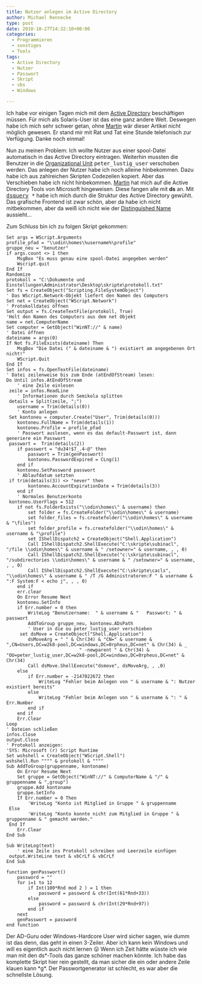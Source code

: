 ```yaml
---
title: Nutzer anlegen im Active Directory
author: Michael Rennecke
type: post
date: 2010-10-27T14:32:10+00:00
categories:
  - Programmieren
  - sonstiges
  - Tools
tags:
  - Active Directory
  - Nutzer
  - Passwort
  - Skript
  - vbs
  - Windows

---
```

Ich habe vor einigen Tagen mich mit dem [Active Directory][1] beschäftigen müssen. Für mich als Solaris-User ist das eine ganz andere Welt. Deswegen habe ich mich sehr schwer getan, ohne [Martin][2] wär dieser Artikel nicht möglich gewesen. Er stand mir mit Rat und Tat eine Stunde telefonisch zur Verfügung. Danke noch einmal!

Nun zu meinen Problem: Ich wollte Nutzer aus einer spool-Datei automatisch in das Active Directory eintragen. Weiterhin mussten die Benutzer in die [Organizational Unit][3] <tt>peter_lustig_user</tt> verschoben werden. Das anlegen der Nutzer habe ich noch alleine hinbekommen. Dazu habe ich aus zahlreichen Skripten Codezeilen kopiert. Aber das Verschieben habe ich nicht hinbekommen. [Martin][2] hat mich auf die Active Directory Tools von Microsoft hingeweisen. Diese fangen alle mit **ds** an. Mit <tt><a href="http://ss64.com/nt/dsquery.html">dsquery</a> *</tt> habe ich mich durch die Struktur des Active Directory gewühlt. Das grafische Frontend ist zwar schön, aber da habe ich nicht mitbekommen, aber da weiß ich nicht wie der [Distinguished Name][4] aussieht&#8230;
  
Zum Schluss bin ich zu folgen Skript gekommen: 

```
Set args = WScript.Arguments
profile_pfad = "\\odin\homes\%username%\profile"
gruppe_neu = "benutzer"
if args.count <> 1 then
    MsgBox "Es muss genau eine spool-Datei angegeben werden"
    Wscript.quit
End If
Randomize
protokoll = "C:\Dokumente und Einstellungen\Administrator\Desktop\skripte\protokoll.txt"
Set fs = CreateObject("Scripting.FileSystemObject")
' Das WScript.Network-Objekt liefert den Namen des Computers
Set net = CreateObject("WScript.Network")
' Protokolldatei öffnen
Set output = fs.CreateTextFile(protokoll, True)
'Holt den Namen des Computers aus dem net Objekt
name = net.ComputerName
Set computer = GetObject("WinNT://" & name)
' Datei öffnen
dateiname = args(0)
If Not fs.FileExists(dateiname) Then
    MsgBox "Die Datei (" & dateiname & ") existiert am angegebenen Ort nicht!"
    WScript.Quit
End If
Set infos = fs.OpenTextFile(dateiname)
' Datei zeilenweise bis zum Ende (atEndOfStream) lesen:
Do Until infos.AtEndOfStream
    ' eine Zeile einlesen
 zeile = infos.ReadLine
    ' Informationen durch Semikola splitten
 details = Split(zeile, ";")
    username = Trim(details(0))
    ' Konto anlegen
 Set kontoneu = computer.Create("User", Trim(details(0)))
    kontoneu.FullName = Trim(details(1))
    kontoneu.Profile = profile_pfad
    ' Passwort auslesen, wenn es das default-Passwort ist, dann generiere ein Passwort
 passwort =  Trim(details(2))
    if passwort = "du34!$7_.4-@" then
        passwort = Trim(genPasswort)
        kontoneu.PasswordExpired = CLng(1)
    end if
    kontoneu.SetPassword passwort
    ' Ablaufdatum setzten
 if trim(details(3)) <> "never" then
        kontoneu.AccountExpirationDate = Trim(details(3))
    end if
    ' Normales Benutzerkonto
 kontoneu.UserFlags = 512
    if not fs.FolderExists("\\odin\homes\" & username) then
        set folder = fs.CreateFolder("\\odin\homes\" & username)
        set folder_files = fs.createfolder("\\odin\homes\" & username & "\files")
        set folder_profile = fs.createfolder("\\odin\homes\" & username & "\profile")
        set IShellDispatch2 = CreateObject("Shell.Application")
        Call IShellDispatch2.ShellExecute("C:\skripte\subinacl", "/file \\odin\homes\" & username & " /setowner=" & username, , , 0)
        Call IShellDispatch2.ShellExecute("c:\skripte\subinacl", "/subdirectories \\odin\homes\" & username & " /setowner=" & username, , , 0)
        Call IShellDispatch2.ShellExecute("C:\skripte\cacls", "\\odin\homes\" & username & " /T /G Administratoren:F " & username & ":F System:F < echo j", , , 0)
    end if
    err.clear
    On Error Resume Next
    kontoneu.SetInfo
    if Err.number = 0 then
        WriteLog "Benutzername:  " & username & "   Passwort: " & passwort
        AddToGroup gruppe_neu, kontoneu.ADsPath
        ' User in die ou peter_lustig_user verschieben
     set dsMove = CreateObject("Shell.Application")
        dsMoveArg = " " & Chr(34) & "CN=" & username & ",CN=Users,DC=w2k8-pool,DC=windows,DC=0rpheus,DC=net" & Chr(34) & _
                           " -newparent " & Chr(34) & "OU=peter_lustig_user,DC=w2k8-pool,DC=windows,DC=0rpheus,DC=net" & Chr(34)
        Call dsMove.ShellExecute("dsmove", dsMoveArg, , ,0)
    else
        if Err.number = -2147022672 then
            WriteLog "Fehler beim Anlegen von " & username & ": Nutzer existiert bereits"
        else
            WriteLog "Fehler beim Anlegen von " & username & ": " & Err.Number
        end if
    end if
    Err.Clear
Loop
' Dateien schließen
infos.Close
output.Close
' Protokoll anzeigen:
'SYS: Microsoft (r) Script Runtime
Set wshshell = CreateObject("WScript.Shell")
wshshell.Run """" & protokoll & """"
Sub AddToGroup(gruppenname, kontoname)
    On Error Resume Next
    Set gruppe = GetObject("WinNT://" & ComputerName & "/" & gruppenname & ",group")
    gruppe.Add kontoname
    gruppe.SetInfo
    If Err.number = 0 Then
        'WriteLog "Konto ist Mitglied in Gruppe " & gruppenname
 Else
        'WriteLog "Konto konnte nicht zum Mitglied in Gruppe " & gruppenname & " gemacht werden."
 End If
    Err.Clear
End Sub
 
Sub WriteLog(text)
    ' eine Zeile ins Protokoll schreiben und Leerzeile einfügen
 output.WriteLine text & vbCrLf & vbCrLf
End Sub
 
function genPasswort()
    password = ""
    for i=1 to 12
        if Int(100*Rnd mod 2 ) = 1 then
            password = password & chr(Int(61*Rnd+33))
        else
            password = password & chr(Int(29*Rnd+97))
        end if
    next
    genPasswort = password
end function
```

Der AD-Guru oder Windows-Hardcore User wird sicher sagen, wie dumm ist das denn, das geht in einen 3-Zeiler. Aber ich kann kein Windows und will es eigentlich auch nicht lernen 😛 Wenn ich Zeit hätte wüsste ich wie man mit den ds\*-Tools das ganze schöner machen könnte. Ich habe das komplette Skript hier rein gestellt, da man sicher die ein oder andere Zeile klauen kann \*g*. Der Passwortgenerator ist schlecht, es war aber die schnellste Lösung.

 [1]: http://www.rrzn.uni-hannover.de/fileadmin/it_sicherheit/pdf/SiTaWS05-ActiveDir.pdf
 [2]: http://meet-unix.org/
 [3]: http://en.wikipedia.org/wiki/Organizational_Unit
 [4]: http://www.comptechdoc.org/os/windows/win2k/win2kadname.html
